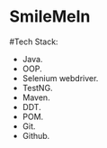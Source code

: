 # SmileMeIn


#Tech Stack:
* Java.
* OOP.
* Selenium webdriver.
* TestNG.
* Maven.
* DDT.
* POM.
* Git.
* Github.
